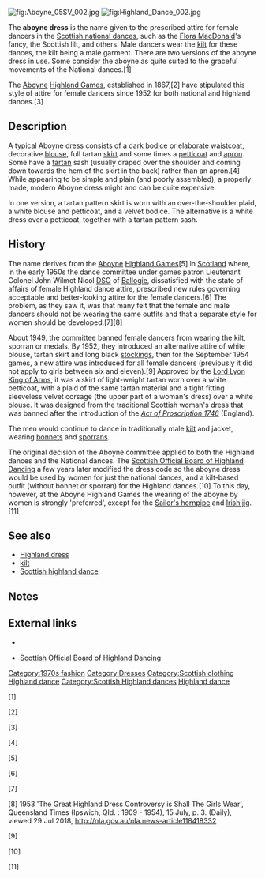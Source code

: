 ![](Aboyne_05SV_002.jpg "fig:Aboyne_05SV_002.jpg")
![](Highland_Dance_002.jpg "fig:Highland_Dance_002.jpg")

The **aboyne dress** is the name given to the prescribed attire for
female dancers in the [Scottish national
dances](Scottish_highland_dance#Character_and_national_dances "wikilink"),
such as the [Flora MacDonald](Flora_MacDonald "wikilink")'s fancy, the
Scottish lilt, and others. Male dancers wear the [kilt](kilt "wikilink")
for these dances, the kilt being a male garment. There are two versions
of the aboyne dress in use. Some consider the aboyne as quite suited to
the graceful movements of the National dances.[1]

The [Aboyne](Aboyne "wikilink") [Highland
Games](Highland_Games "wikilink"), established in 1867,[2] have
stipulated this style of attire for female dancers since 1952 for both
national and highland dances.[3]

## Description

A typical Aboyne dress consists of a dark [bodice](bodice "wikilink") or
elaborate [waistcoat](waistcoat "wikilink"), decorative
[blouse](blouse "wikilink"), full tartan [skirt](skirt "wikilink") and
some times a [petticoat](petticoat "wikilink") and
[apron](apron "wikilink"). Some have a [tartan](tartan "wikilink") sash
(usually draped over the shoulder and coming down towards the hem of the
skirt in the back) rather than an apron.[4] While appearing to be simple
and plain (and poorly assembled), a properly made, modern Aboyne dress
might and can be quite expensive.

In one version, a tartan pattern skirt is worn with an over-the-shoulder
plaid, a white blouse and petticoat, and a velvet bodice. The
alternative is a white dress over a petticoat, together with a tartan
pattern sash.

## History

The name derives from the [Aboyne](Aboyne "wikilink") [Highland
Games](Highland_Games "wikilink")[5] in [Scotland](Scotland "wikilink")
where, in the early 1950s the dance committee under games patron
Lieutenant Colonel John Wilmot Nicol
[DSO](Distinguished_Service_Order "wikilink") of
[Ballogie](Ballogie "wikilink"), dissatisfied with the state of affairs
of female Highland dance attire, prescribed new rules governing
acceptable and better-looking attire for the female dancers.[6] The
problem, as they saw it, was that many felt that the female and male
dancers should not be wearing the same outfits and that a separate style
for women should be developed.[7][8]

About 1949, the committee banned female dancers from wearing the kilt,
sporran or medals. By 1952, they introduced an alternative attire of
white blouse, tartan skirt and long black [stockings](sock "wikilink"),
then for the September 1954 games, a new attire was introduced for all
female dancers (previously it did not apply to girls between six and
eleven).[9] Approved by the [Lord Lyon King of
Arms](Lord_Lyon_King_of_Arms "wikilink"), it was a skirt of light-weight
tartan worn over a white petticoat, with a plaid of the same tartan
material and a tight fitting sleeveless velvet corsage (the upper part
of a woman's dress) over a white blouse. It was designed from the
traditional Scottish woman's dress that was banned after the
introduction of the *[Act of Proscription
1746](Act_of_Proscription_1746 "wikilink")* (England).

The men would continue to dance in traditionally male
[kilt](kilt "wikilink") and jacket, wearing
[bonnets](tam_o'shanter_(hat) "wikilink") and
[sporrans](sporran "wikilink").

The original decision of the Aboyne committee applied to both the
Highland dances and the National dances. The [Scottish Official Board of
Highland
Dancing](Scottish_highland_dance#Scottish_Official_Board_of_Highland_Dancing_(SOBHD) "wikilink")
a few years later modified the dress code so the aboyne dress would be
used by women for just the national dances, and a kilt-based outfit
(without bonnet or sporran) for the Highland dances.[10] To this day,
however, at the Aboyne Highland Games the wearing of the aboyne by women
is strongly 'preferred', except for the [Sailor's
hornpipe](Scottish_highland_dance#Character_dances "wikilink") and
[Irish jig](Irish_jig "wikilink").[11]

## See also

-   [Highland dress](Highland_dress "wikilink")
-   [kilt](kilt "wikilink")
-   [Scottish highland dance](Scottish_highland_dance "wikilink")

## Notes

<references />

## External links

-

-   [Scottish Official Board of Highland Dancing](http://www.sobhd.net/)

[Category:1970s fashion](Category:1970s_fashion "wikilink")
[Category:Dresses](Category:Dresses "wikilink") [Category:Scottish
clothing](Category:Scottish_clothing "wikilink") [Highland
dance](Category:Scottish_folk_music "wikilink") [Category:Scottish
Highland dances](Category:Scottish_Highland_dances "wikilink") [Highland
dance](Category:Scottish_society "wikilink")

[1]

[2]

[3]

[4]

[5]

[6]

[7]

[8] 1953 'The Great Highland Dress Controversy is Shall The Girls Wear',
Queensland Times (Ipswich, Qld. : 1909 - 1954), 15 July, p. 3. (Daily),
viewed 29 Jul 2018, <http://nla.gov.au/nla.news-article118418332>

[9]

[10]

[11]